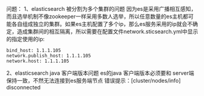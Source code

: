 问题：
1、elasticsearch 被分割为多个集群的问题 
因为es是采用广播相互感知，而且选举机制不像zookeeper一样采用多数人选举，所以任意数量的es主机都可能各自组成独立的集群。如果es主机配置了多个ip，那么es服务采用的ip就会不确定，造成集群间的相互隔离，所以需要在配置文件network.sticsearch.yml中显示的指定使用的ip:

```
bind_host: 1.1.1.105
network.publish_host: 1.1.1.105
network.host: 1.1.1.105
```
2、elasticsearch java 客户端版本问题
  es的java 客户端版本必须要和 server端保持一致，不然无法连接到es服务端节点  错误提示：[cluster/nodes/info] disconnected
